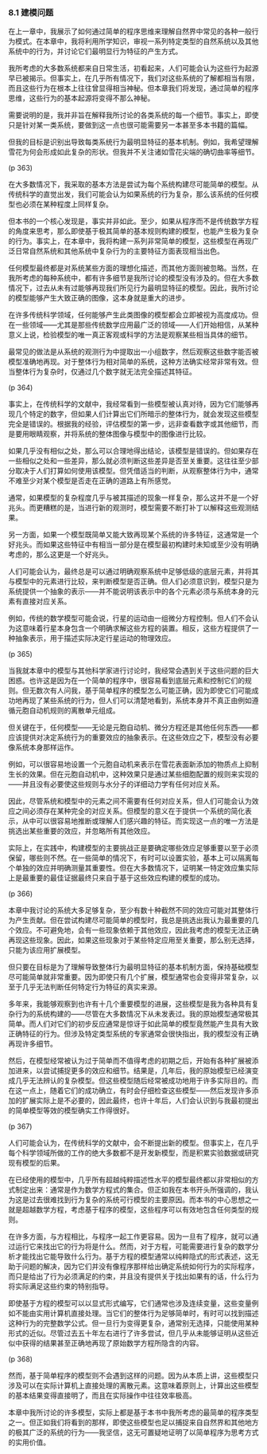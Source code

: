 ### 8.1  建模问题

在上一章中，我展示了如何通过简单的程序思维来理解自然界中常见的各种一般行为模式。在本章中，我将利用所学知识，审视一系列特定类型的自然系统以及其他系统中的行为，并讨论它们最明显行为特征的产生方式。

我所考虑的大多数系统都来自日常生活，初看起来，人们可能会认为这些行为起源早已被揭示。但事实上，在几乎所有情况下，我们对这些系统的了解都相当有限，而且这些行为在根本上往往曾显得相当神秘。但本章我们将发现，通过简单的程序思维，这些行为的基本起源将变得不那么神秘。

需要说明的是，我并非旨在解释我所讨论的各类系统的每一个细节。事实上，即使只是针对某一类系统，要做到这一点也很可能需要另一本甚至多本书籍的篇幅。

但我的目标是识别出导致每类系统行为最明显特征的基本机制。例如，我希望理解雪花为何会形成如此复杂的形状。但我并不关注诸如雪花尖端的确切曲率等细节。

(p 363)

在大多数情况下，我采取的基本方法是尝试为每个系统构建尽可能简单的模型。从传统科学的直觉出发，我们可能会认为如果系统的行为复杂，那么该系统的任何模型也必须在某种程度上同样复杂。

但本书的一个核心发现是，事实并非如此。至少，如果从程序而不是传统数学方程的角度来思考，那么即使基于极其简单的基本规则构建的模型，也能产生极为复杂的行为。事实上，在本章中，我将构建一系列非常简单的模型，这些模型在再现广泛日常自然系统和其他系统中复杂行为的主要特征方面表现相当出色。

任何模型最终都是对系统某些方面的理想化描述，而其他方面则被忽略。当然，在我所考虑的每种系统中，都有许多细节是我所讨论的模型没有涉及的。但在大多数情况下，过去从未有过能够再现我们所见行为最明显特征的模型。因此，我所讨论的模型能够产生大致正确的图像，这本身就是重大的进步。

在许多传统科学领域，任何能够产生此类图像的模型都会立即被视为高度成功。但在一些领域——尤其是那些传统数学应用最广泛的领域——人们开始相信，从某种意义上说，检验模型的唯一真正客观或科学的方法是观察某些相当具体的细节。

最常见的做法是从系统的观测行为中提取出一小组数字，然后观察这些数字能否被模型准确地再现。对于整体行为相对简单的系统，这种方法确实经常非常有效。但当整体行为复杂时，仅通过几个数字就无法完全描述其特征。

(p 364)

事实上，在传统科学的文献中，我经常看到一些模型被认真对待，因为它们能够再现几个特定的数字，但如果人们计算出它们所暗示的整体行为，就会发现这些模型完全是错误的。根据我的经验，评估模型的第一步，远非查看数字或其他细节，而是要用眼睛观察，并将系统的整体图像与模型中的图像进行比较。

如果几乎没有相似之处，那么可以合理地得出结论，该模型是错误的。但如果存在一些相似之处和一些差异，那么就必须判断这些差异是否至关重要。这往往至少部分取决于人们打算如何使用该模型。但凭借适当的判断，从观察整体行为中，通常不难至少对某个模型是否走在正确的道路上有所感觉。

通常，如果模型的复杂程度几乎与被其描述的现象一样复杂，那么这并不是一个好兆头。而更糟糕的是，当进行新的观测时，模型需要不断打补丁以解释这些观测结果。

另一方面，如果一个模型既简单又能大致再现某个系统的许多特征，这通常是一个好兆头。而如果这些特征中有相当一部分是在模型最初构建时未知或至少没有明确考虑的，那么这更是一个好兆头。

人们可能会认为，最终总是可以通过明确观察系统中足够低级的底层元素，并将其与模型中的元素进行比较，来判断模型是否正确。但人们必须意识到，模型只是为系统提供一个抽象的表示——并不能说明该表示中的各个元素必须与系统本身的元素有直接对应关系。

例如，传统的数学模型可能会说，行星的运动由一组微分方程控制。但人们不会认为这意味着行星本身包含一个明确求解这些方程的装置。相反，这些方程提供了一种抽象表示，用于描述实际决定行星运动的物理效应。

(p 365)

当我就本章中的模型与其他科学家进行讨论时，我经常会遇到关于这些问题的巨大困惑。也许这是因为在一个简单的程序中，很容易看到底层元素和控制它们的规则。但无数次有人问我，基于简单程序的模型怎么可能正确，因为即使它们可能成功地再现了某些系统的行为，但人们可以清楚地看到，系统本身并不真正由例如遵循元胞自动机规则的离散单元组成。

但关键在于，任何模型——无论是元胞自动机、微分方程还是其他任何东西——都应该提供对决定系统行为的重要效应的抽象表示。在这些效应之下，模型没有必要像系统本身那样运作。

例如，可以很容易地设置一个元胞自动机来表示在雪花表面新添加的物质点上抑制生长的效果。但在元胞自动机中，这种效果只是通过某些细胞配置的规则来实现的——并且没有必要使这些规则与水分子的详细动力学有任何对应关系。

因此，尽管系统和模型中的元素之间不需要有任何对应关系，但人们可能会认为效应之间必须存在某种完全的对应关系。但模型的意义在于提供一个系统的简化表示，从中可以很容易地推断或理解人们感兴趣的特征。而实现这一点的唯一方法是挑选出某些重要的效应，并忽略所有其他效应。

实际上，在实践中，构建模型的主要挑战正是要确定哪些效应足够重要以至于必须保留，哪些则不然。在一些简单的情况下，有时可以设置实验，基本上可以隔离每个单独的效应并明确测量其重要性。但在大多数情况下，证明某一特定效应集实际上是最重要的最佳证据最终只来自于基于这些效应构建的模型的成功。

(p 366)

本章中我讨论的系统大多足够复杂，至少有数十种截然不同的效应可能对其整体行为产生贡献。但在尝试构建尽可能简单的模型时，我总是挑选出我认为最重要的几个效应。不可避免地，会有一些现象依赖于其他效应，因此我考虑的模型无法正确再现这些现象。因此，如果这些现象对于某些特定应用至关重要，那么别无选择，只能为该应用扩展模型。

但只要在目标是为了理解导致整体行为最明显特征的基本机制方面，保持基础模型尽可能简单就非常重要。因为即使只有几个扩展，模型通常也会变得非常复杂，以至于几乎无法判断任何特定行为特征的真实来源。

多年来，我能够观察到也许有十几个重要模型的进展，这些模型是我为各种具有复杂行为的系统构建的——尽管在大多数情况下从未发表过。我的原始模型通常极其简单。而人们对它们的初步反应通常是惊讶于如此简单的模型竟然能产生具有大致正确特征的行为。但涉及特定类型系统的专家通常会很快指出，我的模型没有正确再现许多细节。

然后，在模型经常被认为过于简单而不值得考虑的初期之后，开始有各种扩展被添加进来，以尝试捕捉更多的效应和细节。结果是，几年后，我的原始模型已经演变成几乎无法辨认的复杂模型。但这些模型随后经常被成功地用于许多实际目的。而在这一点上，随着它们的成功确立，有时会仔细检查这些模型——然后发现许多添加的扩展实际上是不必要的，因此最终，也许十年后，人们会认识到与我最初提出的简单模型等效的模型确实工作得很好。

(p 367)

人们可能会认为，在传统科学的文献中，会不断提出新的模型。但事实上，在几乎每个科学领域所做的工作的绝大多数都不是开发新模型，而是积累实验数据或研究现有模型的后果。

在已经使用的模型中，几乎所有超越纯粹描述性水平的模型最终都以非常相似的方式制定出来：通常是作为数学方程式的集合。但正如我在本书开头所强调的，我认为这是过去很难找到行为复杂的系统可行模型的主要原因。而本书的中心思想之一就是超越数学方程，考虑基于程序的模型，这些程序可以有效地包含任何类型的规则。

在许多方面，与方程相比，与程序一起工作更容易。因为一旦有了程序，就可以通过运行它来找出它的行为将是什么。然而，对于方程，可能需要进行复杂的数学分析才能找出它能导致什么行为。基于方程的模型通常以纯粹隐式的形式表述，这无助于问题的解决，因为它们并没有像程序那样给出确定系统如何行为的实际程序，而只是给出了行为必须满足的约束，并且没有提供关于找出如果有的话，什么行为将实际满足这些约束的特别指导。

即使基于方程的模型可以以显式形式编写，它们通常也涉及连续变量，这些变量例如不能由实用计算机直接处理。当它们的整体行为足够简单时，有时可以找到描述这种行为的完整数学公式。但一旦行为变得更复杂，通常别无选择，只能使用某种形式的近似。尽管过去五十年左右进行了许多尝试，但几乎从未能够证明从这些近似中获得的结果甚至正确地再现了原始数学方程所隐含的内容。

(p 368)

然而，基于简单程序的模型则不会遇到这样的问题。因为从本质上讲，这些模型只涉及可以在实际计算机上直接处理的离散元素。这意味着原则上，计算出这些模型的基本结果变得直接明了，而且在实际操作中往往效率极高。

本章中我所讨论的许多模型，实际上都是基于本书中我所考虑的最简单的程序类型之一。但正如我们将看到的那样，即使这些模型也足以捕捉来自自然界和其他地方的极其广泛的系统的行为——我坚信，这无可置疑地证明了以简单程序为思考方式的实用价值。



